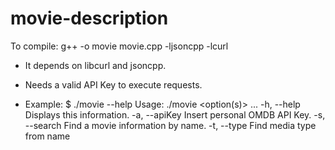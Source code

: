 # movie-description

To compile:
g++ -o movie movie.cpp -ljsoncpp -lcurl

* It depends on libcurl and jsoncpp.

* Needs a valid API Key to execute requests.

* Example:
$ ./movie --help
Usage: ./movie <option(s)> ...
-h, --help     Displays this information.
-a, --apiKey   Insert personal OMDB API Key.
-s, --search   Find a movie information by name.
-t, --type     Find media type from name

